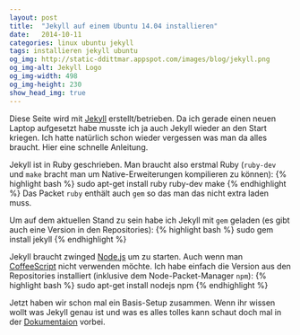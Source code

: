 ```yaml
---
layout: post
title:  "Jekyll auf einem Ubuntu 14.04 installieren"
date:   2014-10-11
categories: linux ubuntu jekyll
tags: installieren jekyll ubuntu
og_img: http://static-ddittmar.appspot.com/images/blog/jekyll.png
og_img-alt: Jekyll Logo
og_img-width: 498
og_img-height: 230
show_head_img: true
---
```

Diese Seite wird mit [Jekyll](http://jekyllrb.com/) erstellt/betrieben. Da ich gerade einen neuen Laptop aufgesetzt habe musste ich ja auch Jekyll wieder an den Start kriegen. Ich hatte natürlich schon wieder vergessen was man da alles braucht. Hier eine schnelle Anleitung.

Jekyll ist in Ruby geschrieben. Man braucht also erstmal Ruby (`ruby-dev` und `make` bracht man um Native-Erweiterungen kompilieren zu können):
{% highlight bash %}
sudo apt-get install ruby ruby-dev make
{% endhighlight %}
Das Packet `ruby` enthält auch `gem` so das man das nicht extra laden muss.

Um auf dem aktuellen Stand zu sein habe ich Jekyll mit `gem` geladen (es gibt auch eine Version in den Repositories):
{% highlight bash %}
sudo gem install jekyll
{% endhighlight %}

Jekyll braucht zwinged [Node.js](http://nodejs.org/) um zu starten. Auch wenn man [CoffeeScript](http://coffeescript.org/) nicht verwenden möchte. Ich habe einfach die Version aus den Repositories installiert (inklusive dem Node-Packet-Manager `npm`):
{% highlight bash %}
sudo apt-get install nodejs npm
{% endhighlight %}

Jetzt haben wir schon mal ein Basis-Setup zusammen. Wenn ihr wissen wollt was Jekyll genau ist und was es alles tolles kann schaut doch mal in der [Dokumentaion](http://jekyllrb.com/docs/home/) vorbei.
